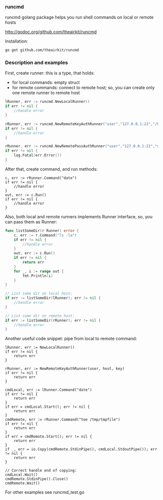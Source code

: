 ### runcmd

runcmd golang package helps you run shell commands on local or remote hosts

http://godoc.org/github.com/theairkit/runcmd

Installation:
```bash
go get github.com/theairkit/runcmd
```

### Description and examples

First, create runner: this is a type, that holds:
- for local commands: empty struct
- for remote commands: connect to remote host;
  so, you can create only one remote runner to remote host

```go
lRunner, err := runcmd.NewLocalRunner()
if err != nil {
	//handle error
}

rRunner, err := runcmd.NewRemoteKeyAuthRunner("user","127.0.0.1:22","/home/user/id_rsa")
if err != nil {
	//handle error
}

rRunner, err := runcmd.NewRemotePassAuthRunner("user","127.0.0.1:22","userpass")
if err != nil {
	log.Fatal(err.Error())
}
```

After that, create command, and run methods:
```
c, err := rRunner.Command("date")
if err != nil {
	//handle error
}
out, err := c.Run()
if err != nil {
	//handle error
}
```

Also, both local and remote runners implements Runner interface,
so, you can pass them as Runner:

```go
func listSomeDir(r Runner) error {
	c, err := r.Command("ls -la")
	if err != nil {
		//handle error
	}
	out, err := c.Run()
	if err != nil {
		return err
	}
	for _, i := range out {
		fmt.Println(i)
	}
}

// List some dir on local host:
if err := listSomeDir(lRunner); err != nil {
	//handle error
}

// List some dir on remote host:
if err := listSomeDir(rRunner); err != nil {
	//handle error
}
```

Another useful code snippet: pipe from local to remote command:

```
lRunner, err := NewLocalRunner()
if err != nil {
	return err
}

rRunner, err := NewRemoteKeyAuthRunner(user, host, key)
if err != nil {
	return err
}

cmdLocal, err := lRunner.Command("date")
if err != nil {
	return err
}
if err = cmdLocal.Start(); err != nil {
	return err
}
cmdRemote, err := rRunner.Command("tee /tmp/tmpfile")
if err != nil {
	return err
}
if err = cmdRemote.Start(); err != nil {
	return err
}
if _, err = io.Copy(cmdRemote.StdinPipe(), cmdLocal.StdoutPipe()); err != nil {
	return err
}

// Correct handle end of copying:
cmdLocal.Wait()
cmdRemote.StdinPipe().Close()
cmdRemote.Wait()
```

For other examples see runcmd_test.go
